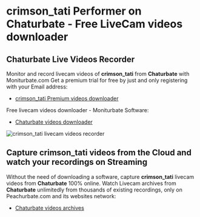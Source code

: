# crimson_tati Performer on Chaturbate - Free LiveCam videos downloader

## Chaturbate Live Videos Recorder

Monitor and record livecam videos of **crimson_tati** from **Chaturbate** with Moniturbate.com
Get a premium trial for free by just and only registering with your Email address:
* [crimson_tati Premium videos downloader](https://moniturbate.com/request-demo-licence-key.html)

Free livecam videos downloader - Moniturbate Software:
* [Chaturbate videos downloader](https://moniturbate.com/moniturbate-download-software.html)

![crimson_tati livecam videos recorder](https://peachurnet.com/templates/moniturbate-software.png)


## Capture crimson_tati videos from the Cloud and watch your recordings on Streaming

Without the need of downloading a software, capture **crimson_tati** livecam videos from **Chaturbate** 100% online.
Watch Livecam archives from **Chaturbate** unlimitedly from thousands of existing recordings, only on Peachurbate.com and its websites network:
* [Chaturbate videos archives](https://peachurnet.com/)